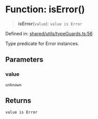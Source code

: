 # Function: isError()

> **isError**(`value`): `value is Error`

Defined in: [shared/utils/typeGuards.ts:56](https://github.com/Nick2bad4u/Uptime-Watcher/blob/2a45eeb1723f8f7089001af2c92aa07d82dfe7e4/shared/utils/typeGuards.ts#L56)

Type predicate for Error instances.

## Parameters

### value

`unknown`

## Returns

`value is Error`
